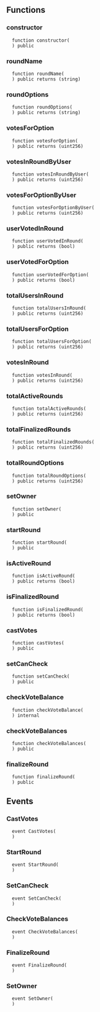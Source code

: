 


## Functions
### constructor
```solidity
  function constructor(
  ) public
```




### roundName
```solidity
  function roundName(
  ) public returns (string)
```




### roundOptions
```solidity
  function roundOptions(
  ) public returns (string)
```




### votesForOption
```solidity
  function votesForOption(
  ) public returns (uint256)
```




### votesInRoundByUser
```solidity
  function votesInRoundByUser(
  ) public returns (uint256)
```




### votesForOptionByUser
```solidity
  function votesForOptionByUser(
  ) public returns (uint256)
```




### userVotedInRound
```solidity
  function userVotedInRound(
  ) public returns (bool)
```




### userVotedForOption
```solidity
  function userVotedForOption(
  ) public returns (bool)
```




### totalUsersInRound
```solidity
  function totalUsersInRound(
  ) public returns (uint256)
```




### totalUsersForOption
```solidity
  function totalUsersForOption(
  ) public returns (uint256)
```




### votesInRound
```solidity
  function votesInRound(
  ) public returns (uint256)
```




### totalActiveRounds
```solidity
  function totalActiveRounds(
  ) public returns (uint256)
```




### totalFinalizedRounds
```solidity
  function totalFinalizedRounds(
  ) public returns (uint256)
```




### totalRoundOptions
```solidity
  function totalRoundOptions(
  ) public returns (uint256)
```




### setOwner
```solidity
  function setOwner(
  ) public
```




### startRound
```solidity
  function startRound(
  ) public
```




### isActiveRound
```solidity
  function isActiveRound(
  ) public returns (bool)
```




### isFinalizedRound
```solidity
  function isFinalizedRound(
  ) public returns (bool)
```




### castVotes
```solidity
  function castVotes(
  ) public
```




### setCanCheck
```solidity
  function setCanCheck(
  ) public
```




### checkVoteBalance
```solidity
  function checkVoteBalance(
  ) internal
```




### checkVoteBalances
```solidity
  function checkVoteBalances(
  ) public
```




### finalizeRound
```solidity
  function finalizeRound(
  ) public
```




## Events
### CastVotes
```solidity
  event CastVotes(
  )
```



### StartRound
```solidity
  event StartRound(
  )
```



### SetCanCheck
```solidity
  event SetCanCheck(
  )
```



### CheckVoteBalances
```solidity
  event CheckVoteBalances(
  )
```



### FinalizeRound
```solidity
  event FinalizeRound(
  )
```



### SetOwner
```solidity
  event SetOwner(
  )
```



